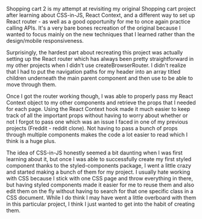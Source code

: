 Shopping cart 2 is my attempt at revisiting my original Shopping cart project after learning about CSS-in-JS, React Context, and a different way to set up React router - as well as a good opportunity for me to once again practice calling APIs. It's a very bare bones recreation of the original because I wanted to focus mainly on the new techniques that I learned rather than the design/mobile responsiveness. 

Surprisingly, the hardest part about recreating this project was actually setting up the React router which has always been pretty straightforward in my other projects when I didn't use createBrowserRouter. I didn't realize that I had to put the navigation paths for my header into an array titled children underneath the main parent component <App> and then use <Outlet> to be able to move through them. 

Once I got the router working though, I was able to properly pass my React Context object to my other components and retrieve the props that I needed for each page. Using the React Context hook made it much easier to keep track of all the important props without having to worry about whether or not I forgot to pass one which was an issue I faced in one of my previous projects (Freddit - reddit clone). Not having to pass a bunch of props through multiple components makes the code a lot easier to read which I think is a huge plus.

The idea of CSS-in-JS honestly seemed a bit daunting when I was first learning about it, but once I was able to successfully create my first styled component thanks to the styled-components package, I went a little crazy and started making a bunch of them for my project. I usually hate working with CSS because I stick with one CSS page and throw everything in there, but having styled components made it easier for me to reuse them and also edit them on the fly without having to search for that one specific class in a CSS document. While I do think I may have went a little overboard with them in this particular project, I think I just wanted to get into the habit of creating them. 